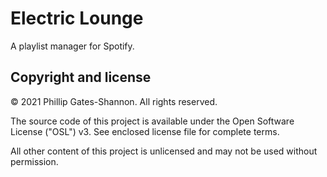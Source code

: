 # Electric Lounge

A playlist manager for Spotify.

## Copyright and license

&copy; 2021 Phillip Gates-Shannon. All rights reserved.

The source code of this project is available under the Open Software License ("OSL") v3. See enclosed license file for complete terms.

All other content of this project is unlicensed and may not be used without permission.
